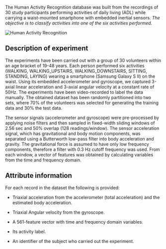 
The Human Activity Recognition database was built from the recordings of 30 study participants performing activities of daily living (ADL) while carrying a waist-mounted smartphone with embedded inertial sensors.  _The objective is to classify activities into one of the six activities performed_.

![Human Activity Recognition](https://images.squarespace-cdn.com/content/v1/597d2753be6594cef6a34840/1501425209549-H2H9AZNAC3LMBKRZCHIL/ke17ZwdGBToddI8pDm48kITcJBvE1wk9BMTjuPn_gmB7gQa3H78H3Y0txjaiv_0fDoOvxcdMmMKkDsyUqMSsMWxHk725yiiHCCLfrh8O1z4YTzHvnKhyp6Da-NYroOW3ZGjoBKy3azqku80C789l0le00SKh50FmsJr_9wQ9VAETQd4wUIeRmkKjdrZnmw1b3k-WGA6oYaXcSK6cHKpzNQ/micromachines-06-01100-g002.png?format=1000w)

## Description of experiment

The experiments have been carried out with a group of 30 volunteers within an age bracket of 19-48 years. Each person performed six activities (WALKING, WALKING_UPSTAIRS, WALKING_DOWNSTAIRS, SITTING, STANDING, LAYING) wearing a smartphone (Samsung Galaxy S II) on the waist. Using its embedded accelerometer and gyroscope, we captured 3-axial linear acceleration and 3-axial angular velocity at a constant rate of 50Hz. The experiments have been video-recorded to label the data manually. The obtained dataset has been randomly partitioned into two sets, where 70% of the volunteers was selected for generating the training data and 30% the test data.

The sensor signals (accelerometer and gyroscope) were pre-processed by applying noise filters and then sampled in fixed-width sliding windows of 2.56 sec and 50% overlap (128 readings/window). The sensor acceleration signal, which has gravitational and body motion components, was separated using a Butterworth low-pass filter into body acceleration and gravity. The gravitational force is assumed to have only low frequency components, therefore a filter with 0.3 Hz cutoff frequency was used. From each window, a vector of features was obtained by calculating variables from the time and frequency domain.

## Attribute information

For each record in the dataset the following is provided:

-   Triaxial acceleration from the accelerometer (total acceleration) and the estimated body acceleration.
    
-   Triaxial Angular velocity from the gyroscope.
    
-   A 561-feature vector with time and frequency domain variables.
    
-   Its activity label.
    
-   An identifier of the subject who carried out the experiment.
